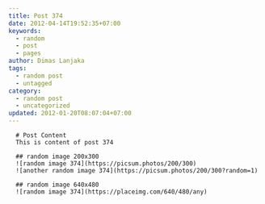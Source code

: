 ```yaml
---
title: Post 374
date: 2012-04-14T19:52:35+07:00
keywords:
  - random
  - post
  - pages
author: Dimas Lanjaka
tags:
  - random post
  - untagged
category:
  - random post
  - uncategorized
updated: 2012-01-20T08:07:04+07:00
---
```


      # Post Content
      This is content of post 374

      ## random image 200x300
      ![random image 374](https://picsum.photos/200/300)
      ![another random image 374](https://picsum.photos/200/300?random=1)

      ## random image 640x480
      ![random image 374](https://placeimg.com/640/480/any)
      